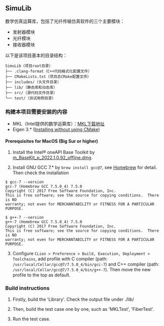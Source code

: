 ## SimuLib

数学仿真运算库，包括了光纤传输仿真软件的三个主要模块：

* 发射器模块
* 光纤模块
* 接收器模块

以下是该项目基本的目录结构：

```
SimuLib（项目root目录）
├── .clang-format（C++代码格式化配置文件）
├── CMakeLists.txt（项目总CMake配置文件）
├── includes/（头文件目录）
├── lib/（静态库和动态库）
├── src/（源代码文件目录）
└── test/（测试用例目录）
```

### 构建本项目需要安装的内容

* MKL（Intel提供的数学运算库）：[MKL下载地址](https://www.intel.com/content/www/us/en/developer/tools/oneapi/base-toolkit-download.html)
* Eigen 3.* ([Installing without using CMake](https://eigen.tuxfamily.org/dox/GettingStarted.html))

#### Prerequisites for MacOS (Big Sur or higher)
1. Install the Intel® oneAPI Base Toolkit by [m_BaseKit_p_2022.1.0.92_offline.dmg](https://registrationcenter-download.intel.com/akdlm/irc_nas/18342/m_BaseKit_p_2022.1.0.92_offline.dmg
   ).

2. Install GNU GCC 7.* by `brew install gcc@7`, see [Homebrew](https://formulae.brew.sh/formula/gcc@7#default) for detail. Then check the installation

```shell
$ gcc-7 --version
gcc-7 (Homebrew GCC 7.5.0_4) 7.5.0
Copyright (C) 2017 Free Software Foundation, Inc.
This is free software; see the source for copying conditions.  There is NO
warranty; not even for MERCHANTABILITY or FITNESS FOR A PARTICULAR PURPOSE.

$ g++-7 --version
g++-7 (Homebrew GCC 7.5.0_4) 7.5.0
Copyright (C) 2017 Free Software Foundation, Inc.
This is free software; see the source for copying conditions.  There is NO
warranty; not even for MERCHANTABILITY or FITNESS FOR A PARTICULAR PURPOSE.
```

3. Configure `CLion > Preference > Build, Execution, Deployment > Toolchains`, add profile with C compiler (path: `/usr/local/Cellar/gcc@7/7.5.0_4/bin/gcc-7`) and C++ compiler (path: `/usr/local/Cellar/gcc@7/7.5.0_4/bin/g++-7`). Then move the new profile to the top as default.

### Build instructions
1. Firstly, build the 'Library'. Check the output file under ./lib/

2. Then, build the test case one by one, such as 'MKLTest', 'FiberTest'.

3. Run the test case.
